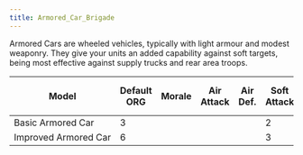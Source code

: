```yaml
---
title: Armored_Car_Brigade
---
```


Armored Cars are wheeled vehicles, typically with light armour and modest weaponry. They give your units an added capability against soft targets, being most effective against supply trucks and rear area troops.

| Model                | Default ORG | Morale | Air Attack | Air Def. | Soft Attack | Hard Attack | Tough-ness | Defens-iveness | Soft-ness |     | Cost | Build-time | Man-power | Max Speed | Supply Cons. | Fuel Cons. | Supp. | Transp. Weight | Upgrade Time Factor | Upgrade Cost Factor | Speed Cap Art | Speed Cap Eng | Speed Cap AT | Speed Cap AA |
| -------------------- | ----------- | ------ | ---------- | -------- | ----------- | ----------- | ---------- | -------------- | --------- | --- | ---- | ---------- | --------- | --------- | ------------ | ---------- | ----- | -------------- | ------------------- | ------------------- | ------------- | ------------- | ------------ | ------------ |
| Basic Armored Car    | 3           |        |            |          | 2           |             | 1          | 1              | \-5       |     | 3    | 60         | 2         |           | 1            | 0.4        |       |                | 0.5                 | 1.0                 |               |               |              |              |
| Improved Armored Car | 6           |        |            |          | 3           | 1           | 2          | 2              | \-5       |     | 3    | 60         | 2         |           | 1            | 0.45       |       |                | 0.5                 | 1.0                 |               |               |              |              |
